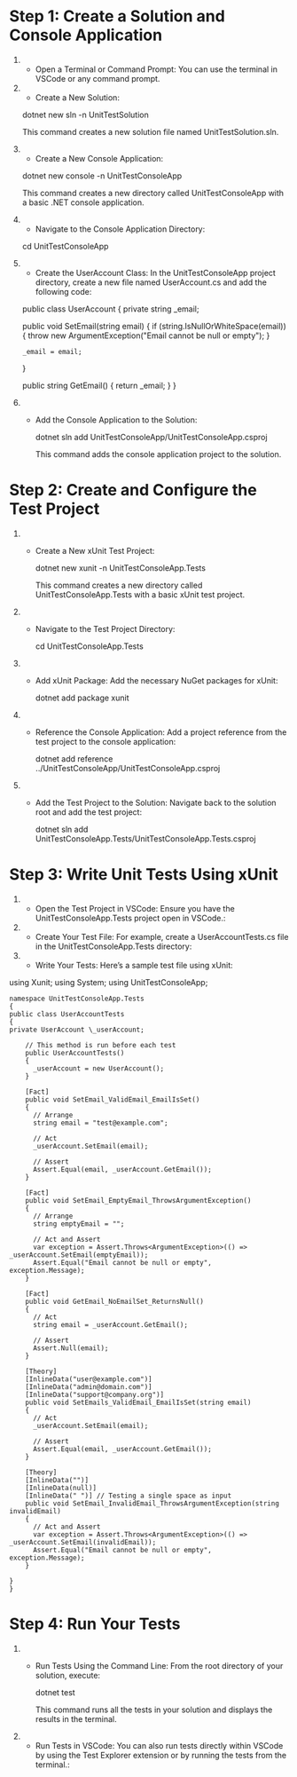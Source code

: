 # Step 1: Create a Solution and Console Application

1.  - Open a Terminal or Command Prompt: You can use the terminal in VSCode or any command prompt.

2.  - Create a New Solution:

    dotnet new sln -n UnitTestSolution

    This command creates a new solution file named UnitTestSolution.sln.

3.  - Create a New Console Application:

    dotnet new console -n UnitTestConsoleApp

    This command creates a new directory called UnitTestConsoleApp with a basic .NET console application.

4.  - Navigate to the Console Application Directory:

    cd UnitTestConsoleApp

5.  - Create the UserAccount Class: In the UnitTestConsoleApp project directory, create a new file named UserAccount.cs and add the following code:

    public class UserAccount
    {
    private string \_email;

    public void SetEmail(string email)
    {
    if (string.IsNullOrWhiteSpace(email))
    {
    throw new ArgumentException("Email cannot be null or empty");
    }

        _email = email;

    }

    public string GetEmail()
    {
    return \_email;
    }
    }

6.  - Add the Console Application to the Solution:

      dotnet sln add UnitTestConsoleApp/UnitTestConsoleApp.csproj

      This command adds the console application project to the solution.

# Step 2: Create and Configure the Test Project

1.  - Create a New xUnit Test Project:

      dotnet new xunit -n UnitTestConsoleApp.Tests

      This command creates a new directory called UnitTestConsoleApp.Tests with a basic xUnit test project.

2.  - Navigate to the Test Project Directory:

      cd UnitTestConsoleApp.Tests

3.  - Add xUnit Package: Add the necessary NuGet packages for xUnit:

      dotnet add package xunit

4.  - Reference the Console Application: Add a project reference from the test project to the console application:

      dotnet add reference ../UnitTestConsoleApp/UnitTestConsoleApp.csproj

5.  - Add the Test Project to the Solution: Navigate back to the solution root and add the test project:

      dotnet sln add UnitTestConsoleApp.Tests/UnitTestConsoleApp.Tests.csproj

# Step 3: Write Unit Tests Using xUnit

1.  - Open the Test Project in VSCode: Ensure you have the UnitTestConsoleApp.Tests project open in VSCode.:

2.  - Create Your Test File: For example, create a UserAccountTests.cs file in the UnitTestConsoleApp.Tests directory:

3.  - Write Your Tests: Here’s a sample test file using xUnit:

using Xunit;
using System;
using UnitTestConsoleApp;

    namespace UnitTestConsoleApp.Tests
    {
    public class UserAccountTests
    {
    private UserAccount \_userAccount;

        // This method is run before each test
        public UserAccountTests()
        {
          _userAccount = new UserAccount();
        }

        [Fact]
        public void SetEmail_ValidEmail_EmailIsSet()
        {
          // Arrange
          string email = "test@example.com";

          // Act
          _userAccount.SetEmail(email);

          // Assert
          Assert.Equal(email, _userAccount.GetEmail());
        }

        [Fact]
        public void SetEmail_EmptyEmail_ThrowsArgumentException()
        {
          // Arrange
          string emptyEmail = "";

          // Act and Assert
          var exception = Assert.Throws<ArgumentException>(() => _userAccount.SetEmail(emptyEmail));
          Assert.Equal("Email cannot be null or empty", exception.Message);
        }

        [Fact]
        public void GetEmail_NoEmailSet_ReturnsNull()
        {
          // Act
          string email = _userAccount.GetEmail();

          // Assert
          Assert.Null(email);
        }

        [Theory]
        [InlineData("user@example.com")]
        [InlineData("admin@domain.com")]
        [InlineData("support@company.org")]
        public void SetEmails_ValidEmail_EmailIsSet(string email)
        {
          // Act
          _userAccount.SetEmail(email);

          // Assert
          Assert.Equal(email, _userAccount.GetEmail());
        }

        [Theory]
        [InlineData("")]
        [InlineData(null)]
        [InlineData(" ")] // Testing a single space as input
        public void SetEmail_InvalidEmail_ThrowsArgumentException(string invalidEmail)
        {
          // Act and Assert
          var exception = Assert.Throws<ArgumentException>(() => _userAccount.SetEmail(invalidEmail));
          Assert.Equal("Email cannot be null or empty", exception.Message);
        }

    }
    }

# Step 4: Run Your Tests

1.  - Run Tests Using the Command Line: From the root directory of your solution, execute:

      dotnet test

      This command runs all the tests in your solution and displays the results in the terminal.

2.  - Run Tests in VSCode: You can also run tests directly within VSCode by using the Test Explorer extension or by running the tests from the terminal.:
